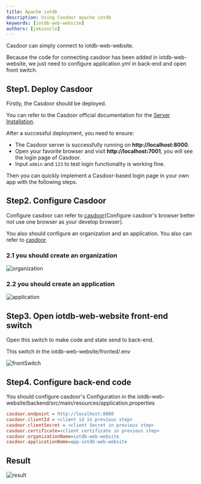 ```yaml
---
title: Apache iotdb
description: Using Casdoor apache iotdb
keywords: [iotdb-web-website]
authors: [jakiuncle]
---
```


Casdoor can simply connect to iotdb-web-website.

Because the code for connecting casdoor has been added in iotdb-web-website, we just need to configure application.yml in back-end and open front switch.

## Step1. Deploy Casdoor

Firstly, the Casdoor should be deployed.

You can refer to the Casdoor official documentation for the [Server Installation](/docs/basic/server-installation).

After a successful deployment, you need to ensure:

- The Casdoor server is successfully running on **http://localhost:8000**.
- Open your favorite browser and visit **http://localhost:7001**, you will see the login page of Casdoor.
- Input `admin` and `123` to test login functionality is working fine.

Then you can quickly implement a Casdoor-based login page in your own app with the following steps.

## Step2. Configure Casdoor

Configure casdoor can refer to [casdoor](https://door.casdoor.com/login)(Configure casdoor's browser better not use one browser as your develop browser).

You also should configure an organization and an application. You also can refer to [casdoor](https://door.casdoor.com/login).

### 2.1 you should create an organization

![organization](/img/integration/java/iotdb-web-website/editOrganization.png)

### 2.2 you should create an application

![application](/img/integration/java/iotdb-web-website/editApplication.png)

## Step3. Open iotdb-web-website front-end switch

Open this switch to make code and state send to back-end.

This switch in the iotdb-web-website/fronted/.env

![frontSwitch](/img/integration/java/iotdb-web-website/frontSwitch.png)

## Step4. Configure back-end code

You should configure casdoor's Configuration in the iotdb-web-website/backend/src/main/resources/application.properties

```ini
casdoor.endpoint = http://localhost:8000
casdoor.clientId = <client id in previous step>
casdoor.clientSecret = <client Secret in previous step>
casdoor.certificate=<client certificate in previous step>
casdoor.organizationName=iotdb-web-website
casdoor.applicationName=app-iotdb-web-website
```

## Result

![result](/img/integration/java/iotdb-web-website/iotdb.gif)